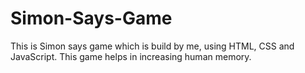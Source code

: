 # Simon-Says-Game
This is Simon says game which is build by me, using HTML, CSS and JavaScript. This game helps in increasing human memory.
